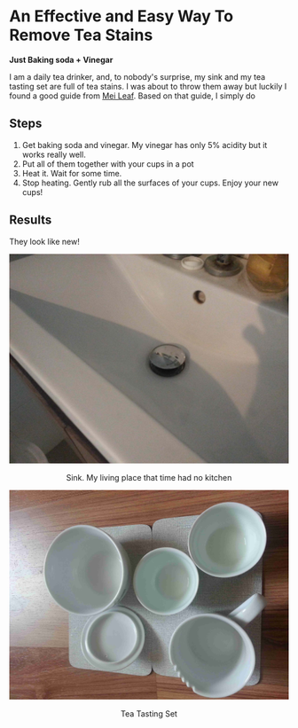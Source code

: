 # An Effective and Easy Way To Remove Tea Stains

**Just Baking soda + Vinegar**

I am a daily tea drinker, and, to nobody's surprise, my sink and my tea tasting set are full of tea stains. I was about to throw them away but luckily I found a good guide from [Mei Leaf](https://www.youtube.com/watch?v=nW3oMtdT8nU). Based on that guide, I simply do

## Steps

1. Get baking soda and vinegar. My vinegar has only 5% acidity but it works really well.
2. Put all of them together with your cups in a pot
3. Heat it. Wait for some time.
4. Stop heating. Gently rub all the surfaces of your cups. Enjoy your new cups!

## Results

They look like new!

![sink-clean](https://raw.githubusercontent.com/tkiat/my-writings-public/main/blog-data/image/sink-clean.jpg)

<center>Sink. My living place that time had no kitchen</center>

![tea_tasting_set-clean](https://raw.githubusercontent.com/tkiat/my-writings-public/main/blog-data/image/tea_tasting_set-clean.jpg)

<center>Tea Tasting Set</center>
